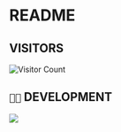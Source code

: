 # README

## VISITORS
![Visitor Count](https://profile-counter.glitch.me/iamselimj/count.svg)

## `👨‍💻` DEVELOPMENT
[![](https://skillicons.dev/icons?i=c,cpp,javascript,typescript,next,java,python,bash,vim,vscode,linux,windows,github,docker)](https://skillicons.dev)
